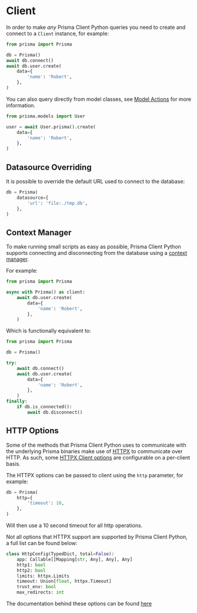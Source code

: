 # Client

In order to make *any* Prisma Client Python queries you need to create and connect to a `Client` instance, for example:

```py
from prisma import Prisma

db = Prisma()
await db.connect()
await db.user.create(
    data={
        'name': 'Robert',
    },
)
```

You can also query directly from model classes, see [Model Actions](./model-actions.md) for more information.

```py
from prisma.models import User

user = await User.prisma().create(
    data={
        'name': 'Robert',
    },
)
```

## Datasource Overriding

It is possible to override the default URL used to connect to the database:

```py
db = Prisma(
    datasource={
        'url': 'file:./tmp.db',
    },
)
```

## Context Manager

To make running small scripts as easy as possible, Prisma Client Python supports connecting and disconnecting from the database using a [context manager](https://book.pythontips.com/en/latest/context_managers.html).

For example:

```py
from prisma import Prisma

async with Prisma() as client:
    await db.user.create(
        data={
            'name': 'Robert',
        },
    )
```

Which is functionally equivalent to:

```py
from prisma import Prisma

db = Prisma()

try:
    await db.connect()
    await db.user.create(
        data={
            'name': 'Robert',
        },
    )
finally:
    if db.is_connected():
        await db.disconnect()
```

## HTTP Options

Some of the methods that Prisma Client Python uses to communicate with the underlying Prisma binaries make use of [HTTPX](https://github.com/encode/httpx/) to communicate over HTTP. As such, some [HTTPX Client options](https://www.python-httpx.org/api/#client) are configurable on a per-client basis.

The HTTPX options can be passed to client using the `http` parameter, for example:

```py
db = Prisma(
    http={
        'timeout': 10,
    },
)
```

Will then use a 10 second timeout for all http operations.

Not all options that HTTPX support are supported by Prisma Client Python, a full list can be found below:

```py
class HttpConfig(TypedDict, total=False):
    app: Callable[[Mapping[str, Any], Any], Any]
    http1: bool
    http2: bool
    limits: httpx.Limits
    timeout: Union[float, httpx.Timeout]
    trust_env: bool
    max_redirects: int
```

The documentation behind these options can be found [here](https://www.python-httpx.org/api/#client)
